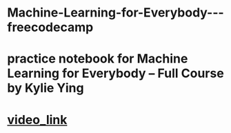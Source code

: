 # Machine-Learning-for-Everybody---freecodecamp
# practice notebook for Machine Learning for Everybody – Full Course by Kylie Ying
# [video_link](https://www.youtube.com/watch?v=i_LwzRVP7bg&t=63s)
